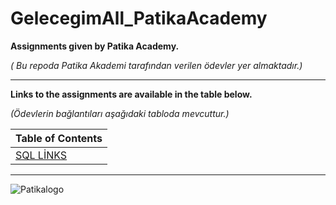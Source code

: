 # GelecegimAll_PatikaAcademy

**Assignments given by Patika Academy.**

*( Bu repoda Patika Akademi tarafından verilen ödevler yer almaktadır.)*

-------------------------------------------------------------------------

**Links to the assignments are available in the table below.**

*(Ödevlerin bağlantıları aşağıdaki tabloda mevcuttur.)*

| Table of Contents     |
| ----------- |
| [SQL LİNKS](https://github.com/orbaykahraman/GelecegimAll_PatikaAcademy/tree/main/SQL%20TEMELLER%C4%B0%20%C3%96DEVLER%C4%B0)     |

------------------------------------------------------------------------



![Patikalogo](https://global-uploads.webflow.com/6097e0eca1e875de53031ff6/6241a5ec363584013b7b1857_Patika%20logo%20(2).png)






